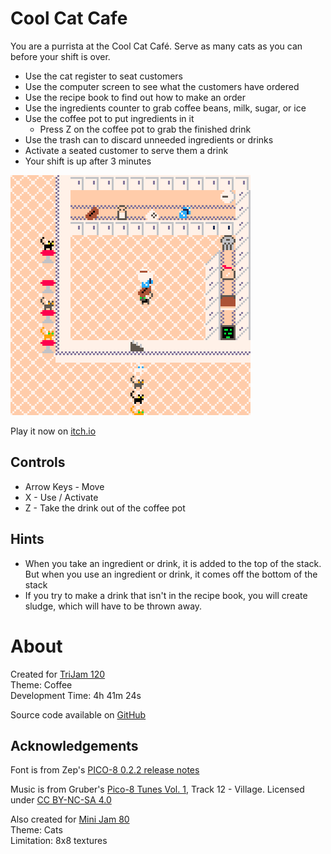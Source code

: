 # Cool Cat Cafe
You are a purrista at the Cool Cat Café. Serve as many cats as you can before your shift is over.

* Use the cat register to seat customers
* Use the computer screen to see what the customers have ordered
* Use the recipe book to find out how to make an order
* Use the ingredients counter to grab coffee beans, milk, sugar, or ice
* Use the coffee pot to put ingredients in it
    * Press Z on the coffee pot to grab the finished drink
* Use the trash can to discard unneeded ingredients or drinks
* Activate a seated customer to serve them a drink
* Your shift is up after 3 minutes


[![A cat barista balancing coffee ingredients on its head in a diner with other cats](images/cover.png)](https://caterpillargames.itch.io/cool-cat-cafe)

Play it now on [itch.io](https://caterpillargames.itch.io/cool-cat-cafe)


## Controls
* Arrow Keys - Move
* X - Use / Activate
* Z - Take the drink out of the coffee pot



## Hints
* When you take an ingredient or drink, it is added to the top of the stack. But when you use an ingredient or drink, it comes off the bottom of the stack
* If you try to make a drink that isn't in the recipe book, you will create sludge, which will have to be thrown away.



# About
Created for [TriJam 120](https://itch.io/jam/trijam-120/entries)  
Theme: Coffee  
Development Time: 4h 41m 24s  


Source code available on [GitHub](https://github.com/CaterpillarGames/pico8-games/tree/master/carts/cool-cat-cafe)


## Acknowledgements
Font is from Zep's [PICO-8 0.2.2 release notes](https://www.lexaloffle.com/bbs/?tid=41544)  

Music is from Gruber's [Pico-8 Tunes Vol. 1](https://www.lexaloffle.com/bbs/?tid=29008), Track 12 - Village. 
Licensed under [CC BY-NC-SA 4.0](https://creativecommons.org/licenses/by-nc-sa/4.0/)




Also created for [Mini Jam 80](https://itch.io/jam/mini-jam-80-cats)  
Theme: Cats  
Limitation: 8x8 textures